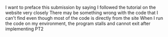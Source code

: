 I want to preface this submission by saying I followed the tutorial on the website very closely
There may be something wrong with the code that I can't find even though most of the code is directly from the site
When I run the code on my environment, the program stalls and cannot exit after implementing PT2

